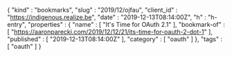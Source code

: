 {
  "kind" : "bookmarks",
  "slug" : "2019/12/ojfau",
  "client_id" : "https://indigenous.realize.be",
  "date" : "2019-12-13T08:14:00Z",
  "h" : "h-entry",
  "properties" : {
    "name" : [ "It's Time for OAuth 2.1" ],
    "bookmark-of" : [ "https://aaronparecki.com/2019/12/12/21/its-time-for-oauth-2-dot-1" ],
    "published" : [ "2019-12-13T08:14:00Z" ],
    "category" : [ "oauth" ]
  },
  "tags" : [ "oauth" ]
}
